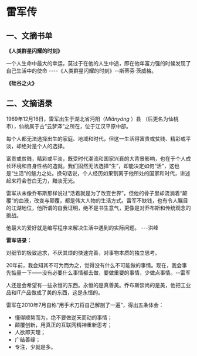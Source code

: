# 雷军传

## 一、文摘书单

**《人类群星闪耀的时刻》**

一个人生命中最大的幸运，莫过于在他的人生中途，即在他年富力强的时候发现了自己生活中的使命  ----《人类群星闪耀的时刻》--斯蒂芬·茨威格。

**《硅谷之火》**



## 二、文摘语录

1969年12月16日，雷军出生于湖北省沔阳（*Miǎnyáng* ）县 （后更名为仙桃市），仙桃属于古“云梦泽”之所在，位于江汉平原中部。



每个人都无法选择出生的家庭、地域和时代，但这一生活得富贵或贫贱、精彩或平淡，却绝对是个人的选择。



富贵或贫贱，精彩或平淡，既受时代潮流和国家兴衰的大背景影响，也在于个人成长环境和自身性格的造就。我们固然无法选择“生”，却能决定如何“活”，这也是“生活”的魅力之处。换句话说，个人经历如果割离于他所处的国家和时代，讲述起来将会苍白无力，黯淡无光。



雷军从未像乔布斯那样说过“活着就是为了改变世界”，但他的骨子里却流淌着“颠覆”的血液，改变与颠覆，都是伟大人物的生活方式。雷军不缺钱，也有令人瞩目的江湖地位，他所谓的自我证明，绝不是书生意气，更像是对乔布斯和传统观念的挑战。



他最大的爱好就是编写程序来解决生活中遇到的实际问题。 ---洪峰



**雷军语录：**

对细节的极致追求，不厌其烦的快速完善，对事物本质的独立思考。

20年前，我会知其不可为而为之，觉得没有什么不可能做的事情。现在，我会事先掂量一下——没有必要什么事情都去做，要做重要的事情，少做点事情。--雷军

人还是会希望有一些永恒的东西。永恒的是真善美。乔布斯崇尚的是美，他把工业品和IT产品做成了美的东西，这是永恒的。

雷军在2010年7月自称“用手术刀将自己解剖了一遍”，得出五条体会：

- 懂得顺势而为，绝不要做逆天而动的事情；
- 颠覆创新，用真正的互联网精神重新思考；
- 人欲即天理；
- 广结善缘；
- 专注，少就是多。
